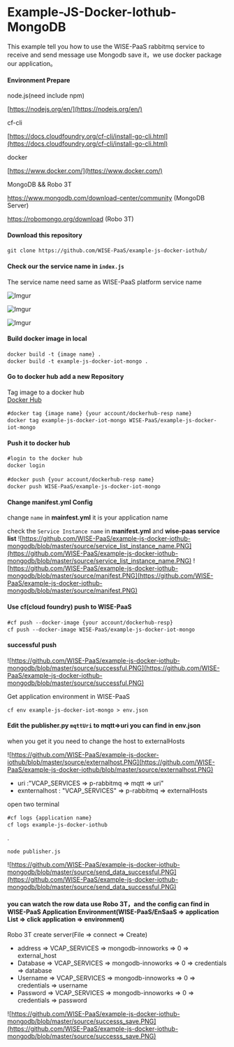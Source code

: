 # Example-JS-Docker-Iothub-MongoDB

This example tell you how to use the WISE-PaaS rabbitmq service to receive and send message use Mongodb save it，we use docker package our application。

#### Environment Prepare

node.js(need include npm)

[https://nodejs.org/en/](https://nodejs.org/en/)

cf-cli

[https://docs.cloudfoundry.org/cf-cli/install-go-cli.html](https://docs.cloudfoundry.org/cf-cli/install-go-cli.html)

docker

[https://www.docker.com/](https://www.docker.com/)

MongoDB && Robo 3T

https://www.mongodb.com/download-center/community
(MongoDB Server)

https://robomongo.org/download
(Robo 3T)

#### Download this repository

    git clone https://github.com/WISE-PaaS/example-js-docker-iothub/
    
#### Check our the service name in `index.js`

The service name need same as WISE-PaaS platform service name

![Imgur](https://i.imgur.com/6777rmg.png)

![Imgur](https://i.imgur.com/Q6W8Z0S.png)

![Imgur](https://i.imgur.com/5fMbEiX.png)

#### Build docker image in local
 
    docker build -t {image name} .
    docker build -t example-js-docker-iot-mongo .

#### Go to docker hub add a new **Repository**

Tag image to a docker hub  
[Docker Hub](https://hub.docker.com/)

    #docker tag {image name} {your account/dockerhub-resp name}
    docker tag example-js-docker-iot-mongo WISE-PaaS/example-js-docker-iot-mongo


#### Push it to docker hub

    #login to the docker hub 
    docker login
    
    #docker push {your account/dockerhub-resp name}
    docker push WISE-PaaS/example-js-docker-iot-mongo

#### Change **manifest.yml** Config

change `name` in **mainfest.yml** it is your application name

check the `Service Instance name` in **manifest.yml** and **wise-paas service list**
![https://github.com/WISE-PaaS/example-js-docker-iothub-mongodb/blob/master/source/service_list_instance_name.PNG](https://github.com/WISE-PaaS/example-js-docker-iothub-mongodb/blob/master/source/service_list_instance_name.PNG)
![https://github.com/WISE-PaaS/example-js-docker-iothub-mongodb/blob/master/source/manifest.PNG](https://github.com/WISE-PaaS/example-js-docker-iothub-mongodb/blob/master/source/manifest.PNG)

#### Use cf(cloud foundry) push to WISE-PaaS

    #cf push --docker-image {your account/dockerhub-resp}
    cf push --docker-image WISE-PaaS/example-js-docker-iot-mongo
    

#### successful push

![https://github.com/WISE-PaaS/example-js-docker-iothub-mongodb/blob/master/source/successful.PNG](https://github.com/WISE-PaaS/example-js-docker-iothub-mongodb/blob/master/source/successful.PNG)


Get application environment in WISE-PaaS

    cf env example-js-docker-iot-mongo > env.json



#### Edit the **publisher.py** `mqttUri` to mqtt=>uri you can find in env.json 

when you get it you need to change the host to  externalHosts

![https://github.com/WISE-PaaS/example-js-docker-iothub/blob/master/source/externalhost.PNG](https://github.com/WISE-PaaS/example-js-docker-iothub/blob/master/source/externalhost.PNG)

* uri :"VCAP_SERVICES => p-rabbitmq => mqtt => uri"
* exnternalhost : "VCAP_SERVICES" => p-rabbitmq => externalHosts



open two terminal
    
    #cf logs {application name}
    cf logs example-js-docker-iothub 

.

    node publisher.js

![https://github.com/WISE-PaaS/example-js-docker-iothub-mongodb/blob/master/source/send_data_successful.PNG](https://github.com/WISE-PaaS/example-js-docker-iothub-mongodb/blob/master/source/send_data_successful.PNG)

#### you can watch the row data use Robo 3T，and the config can find in WISE-PaaS Application Environment(WISE-PaaS/EnSaaS => application List => click application => environment)

Robo 3T create server(File => connect => Create)

* address => VCAP_SERVICES => mongodb-innoworks => 0 => external_host
* Database => VCAP_SERVICES => mongodb-innoworks => 0 => credentials => database
* Username => VCAP_SERVICES => mongodb-innoworks => 0 => credentials => username
* Password => VCAP_SERVICES => mongodb-innoworks => 0 => credentials => password

![https://github.com/WISE-PaaS/example-js-docker-iothub-mongodb/blob/master/source/successs_save.PNG](https://github.com/WISE-PaaS/example-js-docker-iothub-mongodb/blob/master/source/successs_save.PNG)
